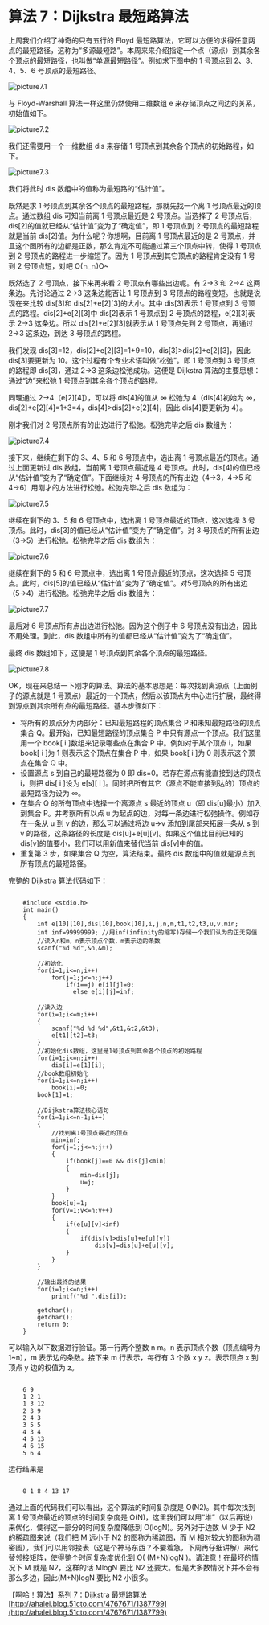 # 算法 7：Dijkstra 最短路算法

上周我们介绍了神奇的只有五行的 Floyd 最短路算法，它可以方便的求得任意两点的最短路径，这称为“多源最短路”。本周来来介绍指定一个点（源点）到其余各个顶点的最短路径，也叫做“单源最短路径”。例如求下图中的 1 号顶点到 2、3、4、5、6 号顶点的最短路径。

![picture7.1](images/7.1.png)

与 Floyd-Warshall 算法一样这里仍然使用二维数组 e 来存储顶点之间边的关系，初始值如下。

![picture7.2](images/7.2.png)

我们还需要用一个一维数组 dis 来存储 1 号顶点到其余各个顶点的初始路程，如下。

![picture7.3](images/7.3.png)

我们将此时 dis 数组中的值称为最短路的“估计值”。

既然是求 1 号顶点到其余各个顶点的最短路程，那就先找一个离 1 号顶点最近的顶点。通过数组 dis 可知当前离 1 号顶点最近是 2 号顶点。当选择了 2 号顶点后，dis[2]的值就已经从“估计值”变为了“确定值”，即 1 号顶点到 2 号顶点的最短路程就是当前 dis[2]值。为什么呢？你想啊，目前离 1 号顶点最近的是 2 号顶点，并且这个图所有的边都是正数，那么肯定不可能通过第三个顶点中转，使得 1 号顶点到 2 号顶点的路程进一步缩短了。因为 1 号顶点到其它顶点的路程肯定没有 1 号到 2 号顶点短，对吧 O(∩_∩)O~

既然选了 2 号顶点，接下来再来看 2 号顶点有哪些出边呢。有 2->3 和 2->4 这两条边。先讨论通过 2->3 这条边能否让 1 号顶点到 3 号顶点的路程变短。也就是说现在来比较 dis[3]和 dis[2]+e[2][3]的大小。其中 dis[3]表示 1 号顶点到 3 号顶点的路程。dis[2]+e[2][3]中 dis[2]表示 1 号顶点到 2  号顶点的路程，e[2][3]表示 2->3 这条边。所以 dis[2]+e[2][3]就表示从 1 号顶点先到 2 号顶点，再通过 2->3 这条边，到达 3 号顶点的路程。

我们发现 dis[3]=12，dis[2]+e[2][3]=1+9=10，dis[3]>dis[2]+e[2][3]，因此 dis[3]要更新为 10。这个过程有个专业术语叫做“松弛”。即 1 号顶点到 3 号顶点的路程即 dis[3]，通过 2->3 这条边松弛成功。这便是 Dijkstra 算法的主要思想：通过“边”来松弛 1 号顶点到其余各个顶点的路程。

同理通过 2->4（e[2][4]），可以将 dis[4]的值从 ∞ 松弛为 4（dis[4]初始为 ∞，dis[2]+e[2][4]=1+3=4，dis[4]>dis[2]+e[2][4]，因此 dis[4]要更新为 4）。

刚才我们对 2 号顶点所有的出边进行了松弛。松弛完毕之后 dis 数组为：

![picture7.4](images/7.4.png)

接下来，继续在剩下的 3、4、5 和 6 号顶点中，选出离 1 号顶点最近的顶点。通过上面更新过 dis 数组，当前离 1 号顶点最近是 4 号顶点。此时，dis[4]的值已经从“估计值”变为了“确定值”。下面继续对 4 号顶点的所有出边（4->3，4->5 和 4->6）用刚才的方法进行松弛。松弛完毕之后 dis 数组为：

![picture7.5](images/7.5.png)

继续在剩下的 3、5 和 6 号顶点中，选出离 1 号顶点最近的顶点，这次选择 3 号顶点。此时，dis[3]的值已经从“估计值”变为了“确定值”。对 3 号顶点的所有出边（3->5）进行松弛。松弛完毕之后 dis 数组为：

![picture7.6](images/7.6.png)

继续在剩下的 5 和 6 号顶点中，选出离 1 号顶点最近的顶点，这次选择 5  号顶点。此时，dis[5]的值已经从“估计值”变为了“确定值”。对5号顶点的所有出边（5->4）进行松弛。松弛完毕之后 dis 数组为：

![picture7.7](images/7.7.png)

最后对 6 号顶点所有点出边进行松弛。因为这个例子中 6 号顶点没有出边，因此不用处理。到此，dis 数组中所有的值都已经从“估计值”变为了“确定值”。

最终 dis 数组如下，这便是 1 号顶点到其余各个顶点的最短路径。

![picture7.8](images/7.8.png)

OK，现在来总结一下刚才的算法。算法的基本思想是：每次找到离源点（上面例子的源点就是 1 号顶点）最近的一个顶点，然后以该顶点为中心进行扩展，最终得到源点到其余所有点的最短路径。基本步骤如下：

- 将所有的顶点分为两部分：已知最短路程的顶点集合 P 和未知最短路径的顶点集合 Q。最开始，已知最短路径的顶点集合 P 中只有源点一个顶点。我们这里用一个 book[ i ]数组来记录哪些点在集合 P 中。例如对于某个顶点 i，如果 book[ i ]为 1 则表示这个顶点在集合 P 中，如果 book[ i ]为 0 则表示这个顶点在集合 Q 中。
- 设置源点 s 到自己的最短路径为 0 即 dis=0。若存在源点有能直接到达的顶点 i，则把 dis[ i ]设为 e[s][ i ]。同时把所有其它（源点不能直接到达的）顶点的最短路径为设为 ∞。
- 在集合 Q 的所有顶点中选择一个离源点 s 最近的顶点 u（即 dis[u]最小）加入到集合 P。并考察所有以点 u 为起点的边，对每一条边进行松弛操作。例如存在一条从 u 到 v 的边，那么可以通过将边 u->v 添加到尾部来拓展一条从 s 到 v 的路径，这条路径的长度是 dis[u]+e[u][v]。如果这个值比目前已知的 dis[v]的值要小，我们可以用新值来替代当前 dis[v]中的值。
- 重复第 3 步，如果集合 Q 为空，算法结束。最终 dis 数组中的值就是源点到所有顶点的最短路径。

完整的 Dijkstra 算法代码如下：

```

    #include <stdio.h>
    int main()
    {
	    int e[10][10],dis[10],book[10],i,j,n,m,t1,t2,t3,u,v,min;
	    int inf=99999999; //用inf(infinity的缩写)存储一个我们认为的正无穷值
	    //读入n和m，n表示顶点个数，m表示边的条数
	    scanf("%d %d",&n,&m);
	                                                                   
	    //初始化
	    for(i=1;i<=n;i++)
	        for(j=1;j<=n;j++)
	            if(i==j) e[i][j]=0;
	              else e[i][j]=inf;
	                                                                             
	    //读入边
	    for(i=1;i<=m;i++)
	    {
	        scanf("%d %d %d",&t1,&t2,&t3);
	        e[t1][t2]=t3;
	    }
	    //初始化dis数组，这里是1号顶点到其余各个顶点的初始路程
	    for(i=1;i<=n;i++)
	        dis[i]=e[1][i];
	    //book数组初始化
	    for(i=1;i<=n;i++)
	        book[i]=0;
	    book[1]=1;
	                                                                   
	    //Dijkstra算法核心语句
	    for(i=1;i<=n-1;i++)
	    {
	        //找到离1号顶点最近的顶点
	        min=inf;
	        for(j=1;j<=n;j++)
	        {
	            if(book[j]==0 && dis[j]<min)
	            {
	                min=dis[j];
	                u=j;
	            }
	        }
	        book[u]=1;
	        for(v=1;v<=n;v++)
	        {
	            if(e[u][v]<inf)
	            {
	                if(dis[v]>dis[u]+e[u][v])
	                    dis[v]=dis[u]+e[u][v];
	            }
	        }
	    }
	                                                                   
	    //输出最终的结果
	    for(i=1;i<=n;i++)
	        printf("%d ",dis[i]);
	                                                                       
	    getchar();
	    getchar();
        return 0;
    }

```

可以输入以下数据进行验证。第一行两个整数 n  m。n 表示顶点个数（顶点编号为 1~n），m 表示边的条数。接下来 m 行表示，每行有 3 个数 x y z。表示顶点 x 到顶点 y 边的权值为 z。

```

    6 9
    1 2 1
    1 3 12
    2 3 9
    2 4 3
    3 5 5
    4 3 4
    4 5 13
    4 6 15
    5 6 4

```

运行结果是

```

    0 1 8 4 13 17

```

通过上面的代码我们可以看出，这个算法的时间复杂度是 O(N2)。其中每次找到离 1 号顶点最近的顶点的时间复杂度是 O(N)，这里我们可以用“堆”（以后再说）来优化，使得这一部分的时间复杂度降低到 O(logN)。另外对于边数 M 少于 N2 的稀疏图来说（我们把 M 远小于 N2 的图称为稀疏图，而 M 相对较大的图称为稠密图），我们可以用邻接表（这是个神马东西？不要着急，下周再仔细讲解）来代替邻接矩阵，使得整个时间复杂度优化到 O( (M+N)logN )。请注意！在最坏的情况下 M 就是 N2，这样的话 MlogN 要比 N2 还要大。但是大多数情况下并不会有那么多边，因此(M+N)logN 要比 N2 小很多。

【啊哈！算法】系列 7：Dijkstra 最短路算法  
[http://ahalei.blog.51cto.com/4767671/1387799](http://ahalei.blog.51cto.com/4767671/1387799)